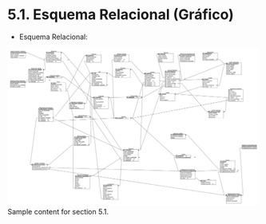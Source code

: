 # 5.1. Esquema Relacional (Gráfico)
- Esquema Relacional:

![entidad_relacion](../imagenes/Esquema.png)
Sample content for section 5.1.
